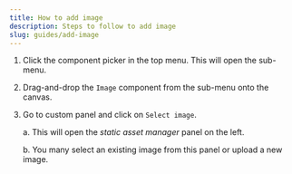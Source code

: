 ```yaml
---
title: How to add image
description: Steps to follow to add image
slug: guides/add-image 
---
```


1. Click the component picker in the top menu. This will open the sub-menu.

2. Drag-and-drop the `Image` component from the sub-menu onto the canvas. 

3. Go to custom panel and click on `Select image`.

    a. This will open the <i>static asset manager</i> panel on the left. 
    
    b. You many select an existing image from this panel or upload a new image.